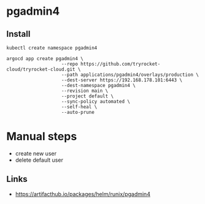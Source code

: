 # pgadmin4

## Install

    kubectl create namespace pgadmin4
    
    argocd app create pgadmin4 \
                        --repo https://github.com/tryrocket-cloud/tryrocket-cloud.git \
                        --path applications/pgadmin4/overlays/production \
                        --dest-server https://192.168.178.101:6443 \
                        --dest-namespace pgadmin4 \
                        --revision main \
                        --project default \
                        --sync-policy automated \
                        --self-heal \
                        --auto-prune

# Manual steps

- create new user
- delete default user

## Links

- https://artifacthub.io/packages/helm/runix/pgadmin4
